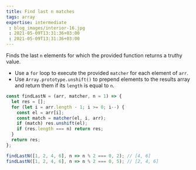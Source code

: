 ```yaml
---
title: Find last n matches
tags: array
expertise: intermediate
 : blog_images/interior-16.jpg
 : 2021-05-09T13:31:36+03:00
 : 2021-05-09T13:31:36+03:00
---
```


Finds the last `n` elements for which the provided function returns a truthy value.

- Use a `for` loop to execute the provided `matcher` for each element of `arr`.
- Use `Array.prototype.unshift()` to prepend elements to the results array and return them if its `length` is equal to `n`.

```js
const findLastN = (arr, matcher, n = 1) => {
  let res = [];
  for (let i = arr.length - 1; i >= 0; i--) {
    const el = arr[i];
    const match = matcher(el, i, arr);
    if (match) res.unshift(el);
    if (res.length === n) return res;
  }
  return res;
};
```

```js
findLastN([1, 2, 4, 6], n => n % 2 === 0, 2); // [4, 6]
findLastN([1, 2, 4, 6], n => n % 2 === 0, 5); // [2, 4, 6]
```
